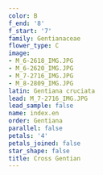 ```yaml
---
color: B
f_end: '8'
f_start: '7'
family: Gentianaceae
flower_type: C
image:
- M_6-2618_IMG.JPG
- M_6-2620_IMG.JPG
- M_7-2716_IMG.JPG
- M_8-2809_IMG.JPG
latin: Gentiana cruciata
lead: M_7-2716_IMG.JPG
lead_sample: false
name: index.en
order: Gentiana
parallel: false
petals: '4'
petals_joined: false
star_shape: false
title: Cross Gentian
---
```

